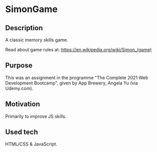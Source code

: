 # SimonGame

## Description
A classic memory skills game. 

Read about game rules at: https://en.wikipedia.org/wiki/Simon_(game) 

## Purpose
This was an assignment in the programme "The Complete 2021 Web Development Bootcamp", given by App Brewery, Angela Yu (via Udemy.com).

## Motivation
Primarily to improve JS skills. 

## Used tech
HTML/CSS & JavaScript.
